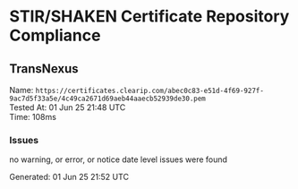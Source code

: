 # STIR/SHAKEN Certificate Repository Compliance

## TransNexus

Name: `https://certificates.clearip.com/abec0c83-e51d-4f69-927f-9ac7d5f33a5e/4c49ca2671d69aeb44aaecb52939de30.pem`\
Tested At: 01 Jun 25 21:48 UTC\
Time: 108ms

### Issues

no warning, or error, or notice date level issues were found

Generated: 01 Jun 25 21:52 UTC